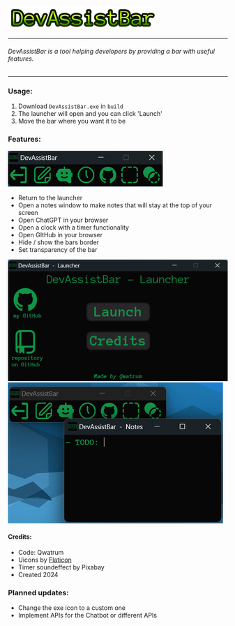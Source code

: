# ![DevAssistBar](notes/title.png)
------------

###### DevAssistBar is a tool helping developers by providing a bar with useful features.

------------


### Usage:
1. Download `DevAssistBar.exe` in `build`
2. The launcher will open and you can click 'Launch'
3. Move the bar where you want it to be

### Features:
![Bar](notes/dab02.png)
- Return to the launcher
- Open a notes window to make notes that will stay at the top of your screen
- Open ChatGPT in your browser
- Open a clock with a timer functionality
- Open GItHub in your browser
- Hide / show the bars border
- Set transparency of the bar

![Launcher](notes/dab01.png)
![Preview](notes/dab03.png)

#### Credits:
- Code: Qwatrum
- Uicons by <a href="https://www.flaticon.com/uicons">Flaticon</a>
- Timer soundeffect by Pixabay
- Created 2024

### Planned updates:
- Change the exe icon to a custom one
- Implement APIs for the Chatbot or different APIs
